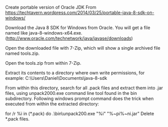 Create portable version of Oracle JDK
From https://techtavern.wordpress.com/2014/03/25/portable-java-8-sdk-on-windows/

Download the Java 8 SDK for Windows from Oracle. You will get a file named like java-8-windows-x64.exe. (http://www.oracle.com/technetwork/java/javase/downloads)

Open the downloaded file with 7-Zip, which will show a single archived file named tools.zip.

Open the tools.zip from within 7-Zip.

Extract its contents to a directory where own write permissions, for example: C:\Users\Daniel\Documents\java-8-sdk

From within this directory, search for all .pack files and extract them into .jar files, using unpack2000.exe command line tool found in the bin subdirectory. Following windows prompt command does the trick when executed from within the extracted directory:

for /r %i in (*.pack) do .\bin\unpack200.exe "%i" "%~pi%~ni.jar"
Delete *.pack files.
